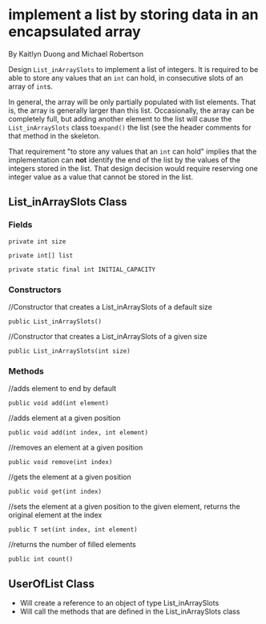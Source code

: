 # implement a list by storing data in an encapsulated array
By Kaitlyn Duong and Michael Robertson


Design `List_inArraySlots` to implement a list of integers. It is required to be able to store any values that an `int` can hold, in consecutive slots of an array of `int`s.

In general, the array will be only partially populated with list elements. That is, the array is generally larger than this list. Occasionally, the array can be completely full, but adding another element to the list will cause the `List_inArraySlots` class to`expand()` the list (see the header comments for that method in the skeleton.

That requirement "to store any values that an `int` can hold" implies that the implementation can **not** identify the end of the list by the values of the integers stored in the list. That design decision would require reserving one integer value as a value that cannot be stored in the list.

## List_inArraySlots Class

### Fields

`private int size`

`private int[] list`

`private static final int INITIAL_CAPACITY`

### Constructors

//Constructor that creates a List_inArraySlots of a default size

`public List_inArraySlots()`

//Constructor that creates a List_inArraySlots of a given size

`public List_inArraySlots(int size)`

### Methods

//adds element to end by default

`public void add(int element)`

//adds element at a given position

`public void add(int index, int element)`

//removes an element at a given position

`public void remove(int index)`

//gets the element at a given position

`public void get(int index)`

//sets the element at a given position to the given element, returns the original element at the index

`public T set(int index, int element)`

//returns the number of filled elements

`public int count()`

## UserOfList Class

- Will create a reference to an object of type List_inArraySlots
- Will call the methods that are defined in the List_inArraySlots class

